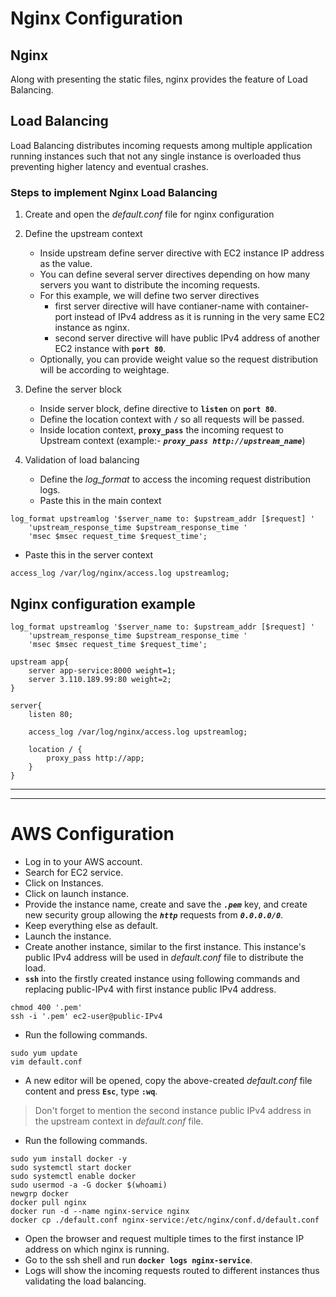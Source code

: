 # Nginx Configuration

## Nginx
Along with presenting the static files, nginx provides the feature of Load Balancing.

## Load Balancing
Load Balancing distributes incoming requests among multiple application running instances such that not any single instance is overloaded thus preventing higher latency and eventual crashes.

### Steps to implement Nginx Load Balancing

1. Create and open the *default.conf* file for nginx configuration

2. Define the upstream context
    - Inside upstream define server directive with EC2 instance IP address as the value.
    - You can define several server directives depending on how many servers you want to distribute the incoming requests.
    - For this example, we will define two server directives
        - first server directive will have contianer-name with container-port instead of IPv4 address as it is running in the very same EC2 instance as nginx.
        - second server directive will have public IPv4 address of another EC2 instance with **`port 80`**.
    - Optionally, you can provide weight value so the request distribution will be according to weightage.


3. Define the server block
    - Inside server block, define directive to **`listen`** on **`port 80`**.
    - Define the location context with **`/`** so all requests will be passed.
    - Inside location context, **`proxy_pass`** the incoming request to Upstream context (example:-  ***`proxy_pass http://upstream_name`***)


4. Validation of load balancing
    - Define the *log_format* to access the incoming request distribution logs.
    - Paste this in the main context
```
log_format upstreamlog '$server_name to: $upstream_addr [$request] '
    'upstream_response_time $upstream_response_time '
    'msec $msec request_time $request_time';
```

   - Paste this in the server context
```
access_log /var/log/nginx/access.log upstreamlog;
```

## Nginx configuration example

```
log_format upstreamlog '$server_name to: $upstream_addr [$request] '
    'upstream_response_time $upstream_response_time '
    'msec $msec request_time $request_time';

upstream app{
    server app-service:8000 weight=1;
    server 3.110.189.99:80 weight=2;
}

server{
    listen 80;

    access_log /var/log/nginx/access.log upstreamlog;

    location / {
        proxy_pass http://app;
    }
}
```

---
---

# AWS Configuration

- Log in to your AWS account.
- Search for EC2 service.
- Click on Instances.
- Click on launch instance.
- Provide the instance name, create and save the ***`.pem`*** key, and create new security group allowing the ***`http`*** requests from ***`0.0.0.0/0`***.
- Keep everything else as default.
- Launch the instance.
- Create another instance, similar to the first instance. This instance's public IPv4 address will be used in *default.conf* file to distribute the load.
- **`ssh`** into the firstly created instance using following commands and replacing public-IPv4 with first instance public IPv4 address.
```
chmod 400 '.pem'
ssh -i '.pem' ec2-user@public-IPv4
```
- Run the following commands.

```
sudo yum update
vim default.conf
```

- A new editor will be opened, copy the above-created *default.conf* file content and press **`Esc`**, type **`:wq`**.
> Don't forget to mention the second instance public IPv4 address in the upstream context in *default.conf* file.
- Run the following commands.

```
sudo yum install docker -y
sudo systemctl start docker
sudo systemctl enable docker
sudo usermod -a -G docker $(whoami)
newgrp docker
docker pull nginx
docker run -d --name nginx-service nginx
docker cp ./default.conf nginx-service:/etc/nginx/conf.d/default.conf
```

- Open the browser and request multiple times to the first instance IP address on which nginx is running.
- Go to the ssh shell and run **`docker logs nginx-service`**.
- Logs will show the incoming requests routed to different instances thus validating the load balancing.
